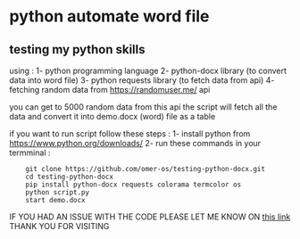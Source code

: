 # python automate word file 
## testing my python skills 

using : 
    1- python programming language
    2- python-docx library (to convert data into word file)
    3- python requests library (to fetch data from api)
    4- fetching random data from https://randomuser.me/ api

 you can get to 5000 random data from this api 
 the script will fetch all the data and convert it into demo.docx (word) file as a table


if you want to run script follow these steps : 
    1- install python from https://www.python.org/downloads/
    2- run these commands in your termminal :
    

        git clone https://github.com/omer-os/testing-python-docx.git
        cd testing-python-docx
        pip install python-docx requests colorama termcolor os
        python script.py
        start demo.docx


        
IF YOU HAD AN ISSUE WITH THE CODE PLEASE LET ME KNOW ON [this link](https://github.com/omer-os/testing-python-docx/issues/new)
THANK YOU FOR VISITING 